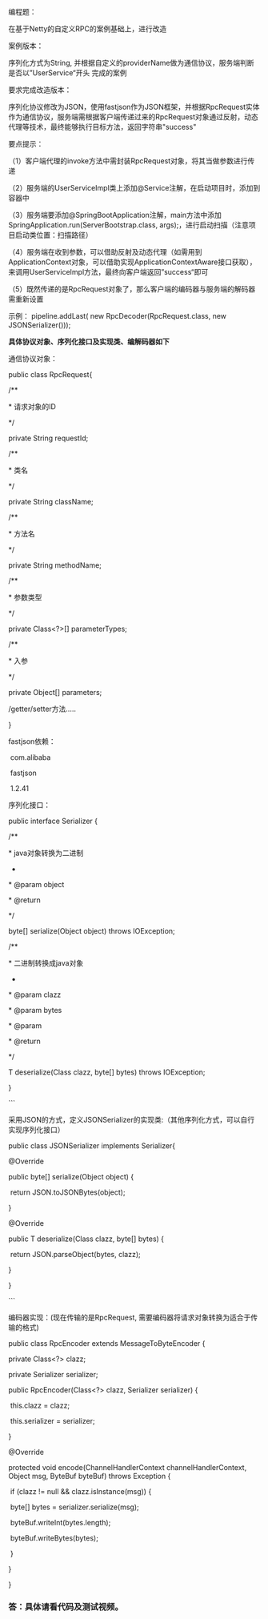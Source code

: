 编程题：

  在基于Netty的自定义RPC的案例基础上，进行改造



案例版本：

序列化方式为String, 并根据自定义的providerName做为通信协议，服务端判断是否以”UserService“开头 完成的案例



要求完成改造版本：

 序列化协议修改为JSON，使用fastjson作为JSON框架，并根据RpcRequest实体作为通信协议，服务端需根据客户端传递过来的RpcRequest对象通过反射，动态代理等技术，最终能够执行目标方法，返回字符串"success"



要点提示：

（1）客户端代理的invoke方法中需封装RpcRequest对象，将其当做参数进行传递



（2）服务端的UserServiceImpl类上添加@Service注解，在启动项目时，添加到容器中



（3）服务端要添加@SpringBootApplication注解，main方法中添加SpringApplication.run(ServerBootstrap.class, args);，进行启动扫描（注意项目启动类位置：扫描路径）



（4）服务端在收到参数，可以借助反射及动态代理（如需用到ApplicationContext对象，可以借助实现ApplicationContextAware接口获取），来调用UserServiceImpl方法，最终向客户端返回”success“即可



（5）既然传递的是RpcRequest对象了，那么客户端的编码器与服务端的解码器需重新设置



示例： pipeline.addLast( new RpcDecoder(RpcRequest.class, new JSONSerializer()));



**具体协议对象、序列化接口及实现类、编解码器如下**



  通信协议对象：

public class RpcRequest{

  /**

   \* 请求对象的ID

   */

  private String requestId;

  /**

   \* 类名

   */

  private String className;

  /**

   \* 方法名

   */

  private String methodName;

  /**

   \* 参数类型

   */

  private Class<?>[] parameterTypes;

  /**

   \* 入参

   */

  private Object[] parameters;



  /getter/setter方法.....

}



fastjson依赖：



   <dependency>

​    <groupId>com.alibaba</groupId>

​    <artifactId>fastjson</artifactId>

​    <version>1.2.41</version>

  </dependency>





序列化接口：



public interface Serializer {

  /**

   \* java对象转换为二进制

   *

   \* @param object

   \* @return

   */

  byte[] serialize(Object object) throws IOException;



  /**

   \* 二进制转换成java对象

   *

   \* @param clazz

   \* @param bytes

   \* @param <T>

   \* @return

   */

  <T> T deserialize(Class<T> clazz, byte[] bytes) throws IOException;

}

\```

采用JSON的方式，定义JSONSerializer的实现类:（其他序列化方式，可以自行实现序列化接口）



public class JSONSerializer implements Serializer{



  @Override

  public byte[] serialize(Object object) {

​    return JSON.toJSONBytes(object);

  }



  @Override

  public <T> T deserialize(Class<T> clazz, byte[] bytes) {

​    return JSON.parseObject(bytes, clazz);

  }

}

\```

编码器实现：(现在传输的是RpcRequest, 需要编码器将请求对象转换为适合于传输的格式)



public class RpcEncoder extends MessageToByteEncoder {

  private Class<?> clazz;

  private Serializer serializer;



  public RpcEncoder(Class<?> clazz, Serializer serializer) {

​    this.clazz = clazz;

​    this.serializer = serializer;

  }



  @Override

  protected void encode(ChannelHandlerContext channelHandlerContext, Object msg, ByteBuf byteBuf) throws Exception {

​    if (clazz != null && clazz.isInstance(msg)) {

​      byte[] bytes = serializer.serialize(msg);

​      byteBuf.writeInt(bytes.length);

​      byteBuf.writeBytes(bytes);

​    }

  }

}

### 答：具体请看代码及测试视频。